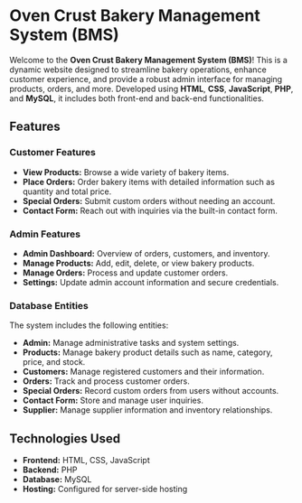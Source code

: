 # Oven Crust Bakery Management System (BMS)

Welcome to the **Oven Crust Bakery Management System (BMS)**! This is a dynamic website designed to streamline bakery operations, enhance customer experience, and provide a robust admin interface for managing products, orders, and more. Developed using **HTML**, **CSS**, **JavaScript**, **PHP**, and **MySQL**, it includes both front-end and back-end functionalities.

## Features

### Customer Features
- **View Products:** Browse a wide variety of bakery items.
- **Place Orders:** Order bakery items with detailed information such as quantity and total price.
- **Special Orders:** Submit custom orders without needing an account.
- **Contact Form:** Reach out with inquiries via the built-in contact form.

### Admin Features
- **Admin Dashboard:** Overview of orders, customers, and inventory.
- **Manage Products:** Add, edit, delete, or view bakery products.
- **Manage Orders:** Process and update customer orders.
- **Settings:** Update admin account information and secure credentials.

### Database Entities
The system includes the following entities:
- **Admin:** Manage administrative tasks and system settings.
- **Products:** Manage bakery product details such as name, category, price, and stock.
- **Customers:** Manage registered customers and their information.
- **Orders:** Track and process customer orders.
- **Special Orders:** Record custom orders from users without accounts.
- **Contact Form:** Store and manage user inquiries.
- **Supplier:** Manage supplier information and inventory relationships.

## Technologies Used
- **Frontend:** HTML, CSS, JavaScript
- **Backend:** PHP
- **Database:** MySQL
- **Hosting:** Configured for server-side hosting
